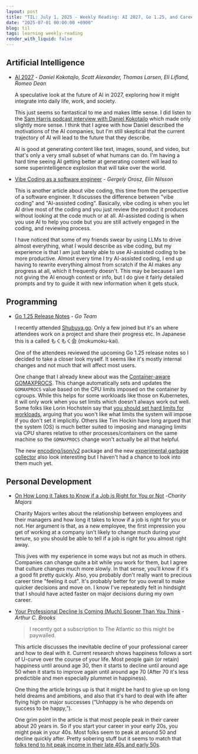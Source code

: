 ```yaml
---
layout: post
title: "TIL: July 1, 2025 - Weekly Reading: AI 2027, Go 1.25, and Career Development"
date: "2025-07-01 00:00:00 +0900"
blog: til
tags: learning weekly-reading
render_with_liquid: false
---
```


## Artificial Intelligence

- [AI 2027](https://ai-2027.com/) - _Daniel Kokotajlo, Scott Alexander, Thomas Larsen, Eli Lifland, Romeo Dean_

    A speculative look at the future of AI in 2027, exploring how it might
    integrate into daily life, work, and society.

    This just seems so fantastical to me and makes little sense. I did listen to
    the [Sam Harris podcast interview with Daniel
    Kokotajlo](https://www.samharris.org/podcasts/making-sense-episodes/420-countdown-to-superintelligence)
    which made only slightly more sense. I think that I agree with how Daniel
    described the motivations of the AI companies, but I'm still skeptical that
    the current trajectory of AI will lead to the future that they describe.

    AI is good at generating content like text, images, sound, and video, but
    that's only a very small subset of what humans can do. I'm having a hard
    time seeing AI getting better at generating content will lead to some
    superintelligence explosion that will take over the world.

- [Vibe Coding as a software engineer](https://newsletter.pragmaticengineer.com/p/vibe-coding-as-a-software-engineer) - _Gergely Orosz, Elin Nilsson_

    This is another article about vibe coding, this time from the perspective of
    a software engineer. It discusses the difference between "vibe coding" and
    "AI-assisted coding". Basically, vibe coding is when you let AI drive most
    of the coding and you just review the product it produces without looking at
    the code much or at all. AI-assisted coding is when you use AI to help you
    code but you are still actively engaged in the coding, and reviewing
    process.

    I have noticed that some of my friends swear by using LLMs to drive almost
    everything, what I would describe as vibe coding, but my experience is that I
    am just barely able to use AI-assisted coding to be more productive. Almost
    every time I try AI-assisted coding, I end up having to rewrite everything
    almost from scratch if the AI makes any progress at all, which it frequently
    doesn't. This may be because I am not giving the AI enough context or info,
    but I do give it fairly detailed prompts and try to guide it with new
    information when it gets stuck.

## Programming

- [Go 1.25 Release Notes](https://tip.golang.org/doc/go1.25) - _Go Team_

    I recently attended
    [Shubuya.go](https://shibuya-go.connpass.com/event/357939/). Only a few
    joined but it's an where attendees work on a project and share their
    progress etc. In Japanese this is a called もくもく会 (mokumoku-kai).

    One of the attendees reviewed the upcoming Go 1.25 release notes so I
    decided to take a closer look myself. It seems like it's mostly internal
    changes and not much that will affect most users.

    One change that I already knew about was the [Container-aware
    GOMAXPROCS](https://tip.golang.org/doc/go1.25#container-aware-gomaxprocs).
    This change automatically sets and updates the `GOMAXPROCS` value based on
    the CPU limits imposed on the container by cgroups. While this helps for
    some workloads like those on Kubernetes, it will only work when you set
    limits which doesn't always work out well. Some folks like Lorin
    Hochstein say that [you should set hard limits for
    workloads](https://bsky.app/profile/norootcause.surfingcomplexity.com/post/3lscm2pgqz22d),
    arguing that you won't like what limits the system will impose if you don't
    set it implicitly. Others like Tim Hockin have long argued that the system
    (OS) is much better suited to imposing and managing limits via CPU shares
    relative to other processes/containers on the same machine so the
    `GOMAXPROCS` change won't actually be all that helpful.

    The new [encoding/json/v2](https://tip.golang.org/doc/go1.25#json_v2)
    package and the new [experimental garbage
    collector](https://tip.golang.org/doc/go1.25#new-experimental-garbage-collector)
    also look interesting but I haven't had a chance to look into them much yet.

## Personal Development

- [On How Long it Takes to Know if a Job is Right for You or Not](https://charity.wtf/2025/06/08/on-how-long-it-takes-to-know-if-a-job-is-right-for-you-or-not/) -_Charity Majors_

    Charity Majors writes about the relationship between employees and their
    managers and how long it takes to know if a job is right for you or not. Her
    argument is that, as a new employee, the first impression you get of working
    at a company isn't likely to change much during your tenure, so you should
    be able to tell if a job is right for you almost right away.

    This jives with my experience in some ways but not as much in others.
    Companies can change quite a bit while you work for them, but I agree that
    culture changes much more slowly. In that sense, you'll know if it's a good
    fit pretty quickly. Also, you probably don't really want to precious career
    time "feeling it out". It's probably better for you overall to make quicker
    decisions and move on. I know I've repeatedly felt in hindsight that I
    should have acted faster on major decisions during my own career.

- [Your Professional Decline Is Coming (Much) Sooner Than You Think](https://www.theatlantic.com/magazine/archive/2019/07/work-peak-professional-decline/590650/) - _Arthur C. Brooks_

    > I recently got a subscription to The Atlantic so this might be paywalled.

    This article discusses the inevitable decline of your professional career
    and how to deal with it. Current research shows happiness follows a sort of
    U-curve over the course of your life. Most people gain (or retain) happiness
    until around age 30, then it starts to decline until around age 50 when it
    starts to improve again until around age 70 (After 70 it's less predictible
    and men especially plummet in happiness).

    One thing the article brings up is that it might be hard to give up on long
    held dreams and ambitions, and also that it's hard to deal with life after
    flying high on major successes (“Unhappy is he who depends on success to be
    happy,”).

    One grim point in the article is that most people peak in their career about
    20 years in. So if you start your career in your early 20s, you might peak
    in your 40s. Most folks seem to peak at around 50 and decline quickly after.
    Pretty sobering stuff but it seems to match that [folks tend to hit peak
    income in their late 40s and early
    50s](https://www.bls.gov/charts/usual-weekly-earnings/usual-weekly-earnings-current-quarter-by-age.htm).
